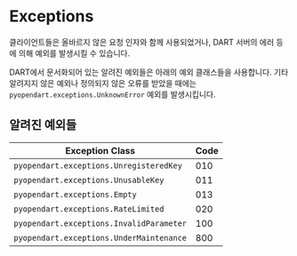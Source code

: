 # Exceptions

클라이언트들은 올바르지 않은 요청 인자와 함께 사용되었거나, DART 서버의 에러 등에 의해 예외를 발생시킬 수 있습니다.

DART에서 문서화되어 있는 알려진 예외들은 아래의 예외 클래스들을 사용합니다. 기타 알려지지 않은 예외나 정의되지 않은 오류를 받았을 때에는 `pyopendart.exceptions.UnknownError` 예외를 발생시킵니다.

## 알려진 예외들

| Exception Class                          | Code |
| ---------------------------------------- | ---- |
| `pyopendart.exceptions.UnregisteredKey`  | 010  |
| `pyopendart.exceptions.UnusableKey`      | 011  |
| `pyopendart.exceptions.Empty`            | 013  |
| `pyopendart.exceptions.RateLimited`      | 020  |
| `pyopendart.exceptions.InvalidParameter` | 100  |
| `pyopendart.exceptions.UnderMaintenance` | 800  |


